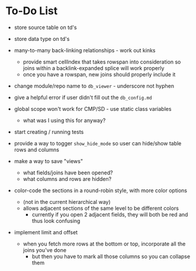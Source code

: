 To-Do List
==========

* store source table on td's

* store data type on td's

* many-to-many back-linking relationships - work out kinks
    * provide smart cellIndex that takes rowspan into consideration
      so joins within a backlink-expanded splice will work properly
    * once you have a rowspan, new joins should properly include it

* change module/repo name to `db_viewer` - underscore not hyphen

* give a helpful error if user didn't fill out the `db_config.md`

* global scope won't work for CMP/SD - use static class variables
    * what was I using this for anyway?

* start creating / running tests

* provide a way to togger `show_hide_mode` so user can hide/show table rows and columns

* make a way to save "views"
    * what fields/joins have been opened?
    * what columns and rows are hidden?

* color-code the sections in a round-robin style, with more color options
    * (not in the current hierarchical way)
    * allows adjacent sections of the same level to be different colors
        * currently if you open 2 adjacent fields, they will both be red and thus look confusing

* implement limit and offset
    * when you fetch more rows at the bottom or top, incorporate all the joins you've done
        * but then you have to mark all those columns so you can collapse them

